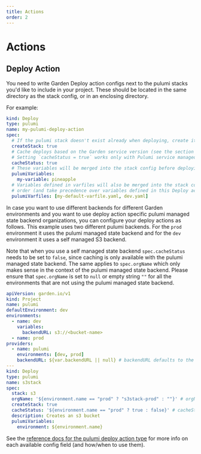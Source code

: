 ```yaml
---
title: Actions
order: 2
---
```


# Actions

## Deploy Action

You need to write Garden Deploy action configs next to the pulumi stacks you'd like to include in your project. These should be located in the same directory as the stack config, or in an enclosing directory.

For example:
```yaml
kind: Deploy
type: pulumi
name: my-pulumi-deploy-action
spec:
  # If the pulumi stack doesn't exist already when deploying, create it
  createStack: true
  # Cache deploys based on the Garden service version (see the section below)
  # Setting `cacheStatus = true` works only with Pulumi service managed state backends.
  cacheStatus: true
  # These variables will be merged into the stack config before deploying or previewing
  pulumiVariables:
    my-variable: pineapple
  # Variables defined in varfiles will also be merged into the stack config in declaration
  # order (and take precedence over variables defined in this Deploy action's pulumiVariables).
  pulumiVarfiles: [my-default-varfile.yaml, dev.yaml]
```

In case you want to use different backends for different Garden environments and you want to use deploy action specific pulumi managed state backend organizations, you can configure your deploy actions as follows. This example uses two different pulumi backends. For the `prod` environment it uses the pulumi managed state backend and for the `dev` environment it uses a self managed S3 backend.

Note that when you use a self managed state backend `spec.cacheStatus` needs to be set to `false`, since caching is only available with the
pulumi managed state backend. The same applies to `spec.orgName` which only makes sense in the context of the pulumi managed state backend.
Please ensure that `spec.orgName` is set to `null` or empty string `""` for all the environments that are not using the pulumi managed state backend.

```yaml
apiVersion: garden.io/v1
kind: Project
name: pulumi
defaultEnvironment: dev
environments:
  - name: dev
    variables:
      backendURL: s3://<bucket-name>
  - name: prod
providers:
  - name: pulumi
    environments: [dev, prod]
    backendURL: ${var.backendURL || null} # backendURL defaults to the pulumi managed state backend if null or empty string ""
---
kind: Deploy
type: pulumi
name: s3stack
spec:
  stack: s3
  orgName: '${environment.name == "prod" ? "s3stack-prod" : ""}' # orgName has to be null or an empty string "" for self-managed state backends
  createStack: true
  cacheStatus: '${environment.name == "prod" ? true : false}' # cacheStatus has to be set to false for self-managed state backends
  description: Creates an s3 bucket
  pulumiVariables:
    environment: ${environment.name}
```

See the [reference docs for the pulumi deploy action type](../reference/action-types/Deploy/pulumi.md) for more info on each available config field (and how/when to use them).
